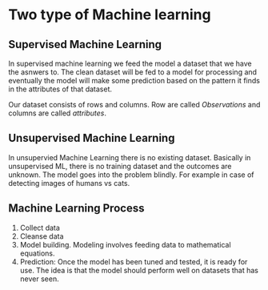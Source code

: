 # Two type of Machine learning

## Supervised Machine Learning

In supervised machine learning we feed the model a dataset that we have the asnwers to. The clean dataset will be fed to a model for processing and eventually the model will make some prediction based on the pattern it finds in the attributes of that dataset.

Our dataset consists of rows and columns. Row are called *Observations* and columns are called *attributes*.


## Unsupervised Machine Learning

In unsupervied Machine Learning there is no existing dataset. Basically in unsupervised ML, there is no training dataset and the outcomes are unknown. The model goes into the problem blindly. For example in case of detecting images of humans vs cats.

## Machine Learning Process

1. Collect data
2. Cleanse data
3. Model building. Modeling involves feeding data to mathematical equations.
4. Prediction: Once the model has been tuned and tested, it is ready for use. The idea is that the model should perform well on datasets that has never seen.